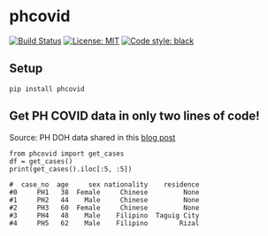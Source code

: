 # phcovid
[![Build Status](https://travis-ci.com/enzoampil/phcovid.svg?branch=master)](https://travis-ci.com/github/enzoampil/phcovid)
[![License: MIT](https://img.shields.io/badge/license-MIT-blue.svg )](https://raw.githubusercontent.com/enzoampil/phcovid/master/LICENSE)
[![Code style: black](https://img.shields.io/badge/code%20style-black-000000.svg)](https://github.com/ambv/black)

## Setup
```
pip install phcovid
```
## Get PH COVID data in only two lines of code!
Source: PH DOH data shared in this [blog post](https://www.facebook.com/notes/wilson-chua/working-with-doh-covid-data/2868993263159446/)

```
from phcovid import get_cases
df = get_cases()
print(get_cases().iloc[:5, :5])

#  case_no  age     sex nationality    residence
#0     PH1   38  Female     Chinese         None
#1     PH2   44    Male     Chinese         None
#2     PH3   60  Female     Chinese         None
#3     PH4   48    Male    Filipino  Taguig City
#4     PH5   62    Male    Filipino        Rizal
```
